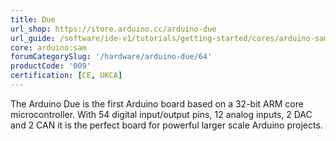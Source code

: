 ```yaml
---
title: Due
url_shop: https://store.arduino.cc/arduino-due
url_guide: /software/ide-v1/tutorials/getting-started/cores/arduino-sam
core: arduino:sam
forumCategorySlug: '/hardware/arduino-due/64'
productCode: '009'
certification: [CE, UKCA]
---
```


The Arduino Due is the first Arduino board based on a 32-bit ARM core microcontroller. With 54 digital input/output pins, 12 analog inputs, 2 DAC and 2 CAN it is the perfect board for powerful larger scale Arduino projects.